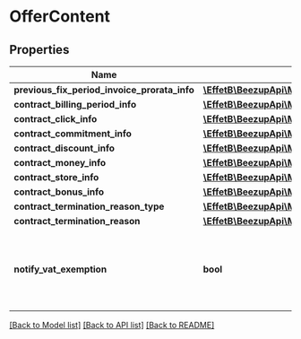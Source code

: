 # OfferContent

## Properties
Name | Type | Description | Notes
------------ | ------------- | ------------- | -------------
**previous_fix_period_invoice_prorata_info** | [**\EffetB\BeezupApi\Model\PreviousFixPeriodInvoiceProrataInfo**](PreviousFixPeriodInvoiceProrataInfo.md) |  | 
**contract_billing_period_info** | [**\EffetB\BeezupApi\Model\ContractBillingPeriodInfo**](ContractBillingPeriodInfo.md) |  | 
**contract_click_info** | [**\EffetB\BeezupApi\Model\ContractClickInfo**](ContractClickInfo.md) |  | 
**contract_commitment_info** | [**\EffetB\BeezupApi\Model\ContractCommitmentInfo**](ContractCommitmentInfo.md) |  | 
**contract_discount_info** | [**\EffetB\BeezupApi\Model\ContractDiscountInfo**](ContractDiscountInfo.md) |  | 
**contract_money_info** | [**\EffetB\BeezupApi\Model\ContractMoneyInfo**](ContractMoneyInfo.md) |  | 
**contract_store_info** | [**\EffetB\BeezupApi\Model\ContractStoreInfo**](ContractStoreInfo.md) |  | 
**contract_bonus_info** | [**\EffetB\BeezupApi\Model\ContractBonusInfo**](ContractBonusInfo.md) |  | 
**contract_termination_reason_type** | [**\EffetB\BeezupApi\Model\ContractTerminationReasonType**](ContractTerminationReasonType.md) |  | [optional] 
**contract_termination_reason** | [**\EffetB\BeezupApi\Model\ContractTerminationReason**](ContractTerminationReason.md) |  | [optional] 
**notify_vat_exemption** | **bool** | Internal usage: Indicates if we have to notify you about VAT exemption. | 

[[Back to Model list]](../README.md#documentation-for-models) [[Back to API list]](../README.md#documentation-for-api-endpoints) [[Back to README]](../README.md)



